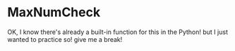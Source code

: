 # MaxNumCheck
OK, I know there's already a built-in function for this in the Python! but I just wanted to practice so! give me a break!
